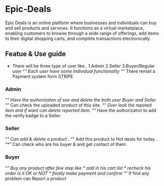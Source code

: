 ﻿# Epic-Deals
Epic Deals is an online platform where businesses and individuals can buy and sell products and services. It functions as a virtual marketplace, enabling customers to browse through a wide range of offerings, add items to their digital shopping carts, and complete transactions electronically.

## Featue & Use guide

 * There will be three type of user like , 1.Admin 2.Seller 3.Buyer/Regular user
 “*” Each user have some individual functionality 
 “*” There remail a Payment system form STRIPE 

 
 ### Admin 
  “*” Have the authorizaton of see and delete the both user Buyer and Seller.
  “*” Can check the uploaded product of this site.
  “*” Over look the repoted item and if want can delete reported item.
  “*” Have the authorizaton to add the verify badge to a Seller.

 ### Seller
  “*” Can add & delete a porduct .
  “*” Add this product to Hot deals for today .
  “*” Can check who are his buyer & and get contact of them .

 ### Buyer 
  “*” Buy any product after few step like 
           * add in his cart list 
           * recheck his order is it OK or NOT
           * finally make payment and confirm 
  “*” If find any problem can Report a product 
